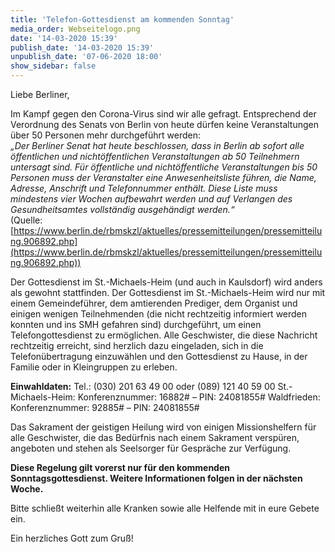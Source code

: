 ```yaml
---
title: 'Telefon-Gottesdienst am kommenden Sonntag'
media_order: Webseitelogo.png
date: '14-03-2020 15:39'
publish_date: '14-03-2020 15:39'
unpublish_date: '07-06-2020 18:00'
show_sidebar: false
---
```


Liebe Berliner,

Im Kampf gegen den Corona-Virus sind wir alle gefragt. Entsprechend der Verordnung des Senats von Berlin von heute dürfen keine Veranstaltungen über 50 Personen mehr durchgeführt werden:   
_„Der Berliner Senat hat heute beschlossen, dass in Berlin ab sofort alle öffentlichen und nichtöffentlichen Veranstaltungen ab 50 Teilnehmern untersagt sind. Für öffentliche und nichtöffentliche Veranstaltungen bis 50 Personen muss der Veranstalter eine Anwesenheitsliste führen, die Name, Adresse, Anschrift und Telefonnummer enthält. Diese Liste muss mindestens vier Wochen aufbewahrt werden und auf Verlangen des Gesundheitsamtes vollständig ausgehändigt werden.“_   
(Quelle: [https://www.berlin.de/rbmskzl/aktuelles/pressemitteilungen/pressemitteilung.906892.php](https://www.berlin.de/rbmskzl/aktuelles/pressemitteilungen/pressemitteilung.906892.php))
   
Der Gottesdienst im St.-Michaels-Heim (und auch in Kaulsdorf) wird anders als gewohnt stattfinden.
Der Gottesdienst im St.-Michaels-Heim wird nur mit einem Gemeindeführer, dem amtierenden Prediger, dem Organist und einigen wenigen Teilnehmenden (die nicht rechtzeitig informiert werden konnten und ins SMH gefahren sind) durchgeführt, um einen Telefongottesdienst zu ermöglichen. Alle Geschwister, die diese Nachricht rechtzeitig erreicht, sind herzlich dazu eingeladen, sich in die Telefonübertragung einzuwählen und den Gottesdienst zu Hause, in der Familie oder in Kleingruppen zu erleben.

**Einwahldaten:**
Tel.: (030) 201 63 49 00 oder (089) 121 40 59 00
St.-Michaels-Heim: Konferenznummer: 16882# – PIN: 24081855#
Waldfrieden: Konferenznummer: 92885# – PIN: 24081855#

Das Sakrament der geistigen Heilung wird von einigen Missionshelfern für alle Geschwister, die das Bedürfnis nach einem Sakrament verspüren, angeboten und stehen als Seelsorger für Gespräche zur Verfügung.

**Diese Regelung gilt vorerst nur für den kommenden Sonntagsgottesdienst. Weitere Informationen folgen in der nächsten Woche.**

Bitte schließt weiterhin alle Kranken sowie alle Helfende mit in eure Gebete ein.

Ein herzliches Gott zum Gruß!